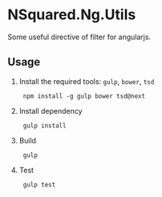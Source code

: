 # NSquared.Ng.Utils

Some useful directive of filter for angularjs.

## Usage

1. Install the required tools: `gulp`, `bower`, `tsd`			

		npm install -g gulp bower tsd@next		

1. Install dependency

		gulp install

1. Build 

		gulp

1. Test

		gulp test